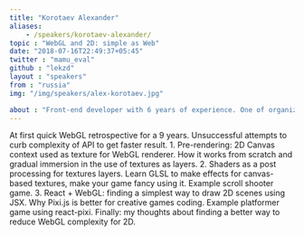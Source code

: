 ```yaml
---
title: "Korotaev Alexander"
aliases: 
    - /speakers/korotaev-alexander/
topic : "WebGL and 2D: simple as Web"
date: "2018-07-16T22:49:37+05:45"
twitter : "mamu_eval"
github : "lekzd"
layout : "speakers"
from : "russia"
img: "/img/speakers/alex-korotaev.jpg"

about : "Front-end developer with 6 years of experience. One of organizers of local front-end community, podcaster and gamedev fanatic"
---
```

At first quick WebGL retrospective for a 9 years. Unsuccessful attempts to curb complexity of API to get faster result. 1. Pre-rendering: 2D Canvas context used as texture for WebGL renderer. How it works from scratch and gradual immersion in the use of textures as layers. 2. Shaders as a post processing for textures layers. Learn GLSL to make effects for canvas-based textures, make your game fancy using it. Example scroll shooter game. 3. React + WebGL: finding a simplest way to draw 2D scenes using JSX. Why Pixi.js is better for creative games coding. Example platformer game using react-pixi. Finally: my thoughts about finding a better way to reduce WebGL complexity for 2D.
